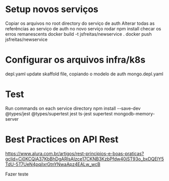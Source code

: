 # Setup novos serviços
Copiar os arquivos no root directory do serviço de auth
Alterar todas as referências ao serviço de auth no novo serviço
rodar npm install
checar os erros remanescents
docker build -t jsfreitas/newservice .
docker push jsfreitas/newservice 

# Configurar os arquivos infra/k8s
depl.yaml
update skaffold file, copiando o modelo de auth
mongo.depl.yaml

# Test
Run commands on each service directory npm install --save-dev @types/jest @types/supertest jest ts-jest supertest mongodb-memory-server

# Best Practices on API Rest
https://www.alura.com.br/artigos/rest-principios-e-boas-praticas?gclid=Cj0KCQiA37KbBhDgARIsAIzce17CKNB3KzbPfdw40jST93o_bxDQElY5TdU-5T7UeN4pqjlxrGtnYNwaApz4EALw_wcB

Fazer teste